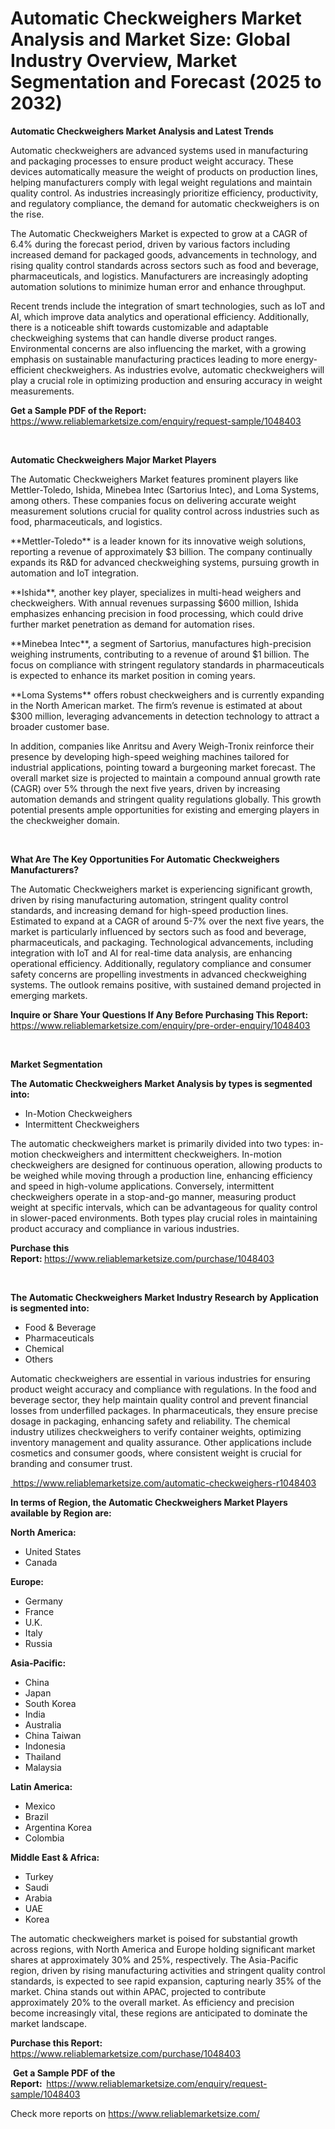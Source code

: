 <p><h1>Automatic Checkweighers Market Analysis and Market Size: Global Industry Overview, Market Segmentation and Forecast (2025 to 2032)</h1></p><p><strong>Automatic Checkweighers Market Analysis and Latest Trends</strong></p>
<p><p>Automatic checkweighers are advanced systems used in manufacturing and packaging processes to ensure product weight accuracy. These devices automatically measure the weight of products on production lines, helping manufacturers comply with legal weight regulations and maintain quality control. As industries increasingly prioritize efficiency, productivity, and regulatory compliance, the demand for automatic checkweighers is on the rise.</p><p>The Automatic Checkweighers Market is expected to grow at a CAGR of 6.4% during the forecast period, driven by various factors including increased demand for packaged goods, advancements in technology, and rising quality control standards across sectors such as food and beverage, pharmaceuticals, and logistics. Manufacturers are increasingly adopting automation solutions to minimize human error and enhance throughput.</p><p>Recent trends include the integration of smart technologies, such as IoT and AI, which improve data analytics and operational efficiency. Additionally, there is a noticeable shift towards customizable and adaptable checkweighing systems that can handle diverse product ranges. Environmental concerns are also influencing the market, with a growing emphasis on sustainable manufacturing practices leading to more energy-efficient checkweighers. As industries evolve, automatic checkweighers will play a crucial role in optimizing production and ensuring accuracy in weight measurements.</p></p>
<p><strong>Get a Sample PDF of the Report:&nbsp;</strong> <a href="https://www.reliablemarketsize.com/enquiry/request-sample/1048403?utm_campaign=1845&utm_medium=2&utm_source=Github&utm_content=ia&utm_term=21022025&utm_id=automatic-checkweighers">https://www.reliablemarketsize.com/enquiry/request-sample/1048403</a></p>
<p>&nbsp;</p>
<p><strong>Automatic Checkweighers Major Market Players</strong></p>
<p><p>The Automatic Checkweighers Market features prominent players like Mettler-Toledo, Ishida, Minebea Intec (Sartorius Intec), and Loma Systems, among others. These companies focus on delivering accurate weight measurement solutions crucial for quality control across industries such as food, pharmaceuticals, and logistics.</p><p>**Mettler-Toledo** is a leader known for its innovative weigh solutions, reporting a revenue of approximately $3 billion. The company continually expands its R&D for advanced checkweighing systems, pursuing growth in automation and IoT integration.</p><p>**Ishida**, another key player, specializes in multi-head weighers and checkweighers. With annual revenues surpassing $600 million, Ishida emphasizes enhancing precision in food processing, which could drive further market penetration as demand for automation rises.</p><p>**Minebea Intec**, a segment of Sartorius, manufactures high-precision weighing instruments, contributing to a revenue of around $1 billion. The focus on compliance with stringent regulatory standards in pharmaceuticals is expected to enhance its market position in coming years.</p><p>**Loma Systems** offers robust checkweighers and is currently expanding in the North American market. The firm’s revenue is estimated at about $300 million, leveraging advancements in detection technology to attract a broader customer base.</p><p>In addition, companies like Anritsu and Avery Weigh-Tronix reinforce their presence by developing high-speed weighing machines tailored for industrial applications, pointing toward a burgeoning market forecast. The overall market size is projected to maintain a compound annual growth rate (CAGR) over 5% through the next five years, driven by increasing automation demands and stringent quality regulations globally. This growth potential presents ample opportunities for existing and emerging players in the checkweigher domain.</p></p>
<p>&nbsp;</p>
<p><strong>What Are The Key Opportunities For Automatic Checkweighers Manufacturers?</strong></p>
<p><p>The Automatic Checkweighers market is experiencing significant growth, driven by rising manufacturing automation, stringent quality control standards, and increasing demand for high-speed production lines. Estimated to expand at a CAGR of around 5-7% over the next five years, the market is particularly influenced by sectors such as food and beverage, pharmaceuticals, and packaging. Technological advancements, including integration with IoT and AI for real-time data analysis, are enhancing operational efficiency. Additionally, regulatory compliance and consumer safety concerns are propelling investments in advanced checkweighing systems. The outlook remains positive, with sustained demand projected in emerging markets.</p></p>
<p><strong>Inquire or Share Your Questions If Any Before Purchasing This Report:</strong> <a href="https://www.reliablemarketsize.com/enquiry/pre-order-enquiry/1048403?utm_campaign=1845&utm_medium=2&utm_source=Github&utm_content=ia&utm_term=21022025&utm_id=automatic-checkweighers">https://www.reliablemarketsize.com/enquiry/pre-order-enquiry/1048403</a></p>
<p>&nbsp;</p>
<p><strong>Market Segmentation</strong></p>
<p><strong>The Automatic Checkweighers Market Analysis by types is segmented into:</strong></p>
<p><ul><li>In-Motion Checkweighers</li><li>Intermittent Checkweighers</li></ul></p>
<p><p>The automatic checkweighers market is primarily divided into two types: in-motion checkweighers and intermittent checkweighers. In-motion checkweighers are designed for continuous operation, allowing products to be weighed while moving through a production line, enhancing efficiency and speed in high-volume applications. Conversely, intermittent checkweighers operate in a stop-and-go manner, measuring product weight at specific intervals, which can be advantageous for quality control in slower-paced environments. Both types play crucial roles in maintaining product accuracy and compliance in various industries.</p></p>
<p><strong>Purchase this Report:&nbsp;</strong><a href="https://www.reliablemarketsize.com/purchase/1048403?utm_campaign=1845&utm_medium=2&utm_source=Github&utm_content=ia&utm_term=21022025&utm_id=automatic-checkweighers">https://www.reliablemarketsize.com/purchase/1048403</a></p>
<p>&nbsp;</p>
<p><strong>The Automatic Checkweighers Market Industry Research by Application is segmented into:</strong></p>
<p><ul><li>Food & Beverage</li><li>Pharmaceuticals</li><li>Chemical</li><li>Others</li></ul></p>
<p><p>Automatic checkweighers are essential in various industries for ensuring product weight accuracy and compliance with regulations. In the food and beverage sector, they help maintain quality control and prevent financial losses from underfilled packages. In pharmaceuticals, they ensure precise dosage in packaging, enhancing safety and reliability. The chemical industry utilizes checkweighers to verify container weights, optimizing inventory management and quality assurance. Other applications include cosmetics and consumer goods, where consistent weight is crucial for branding and consumer trust.</p></p>
<p><a href="https://www.reliablemarketsize.com/automatic-checkweighers-r1048403?utm_campaign=1845&utm_medium=2&utm_source=Github&utm_content=ia&utm_term=21022025&utm_id=automatic-checkweighers">&nbsp;https://www.reliablemarketsize.com/automatic-checkweighers-r1048403</a></p>
<p><strong>In terms of Region, the Automatic Checkweighers Market Players available by Region are:</strong></p>
<p>
    <p> <strong> North America: </strong>
        <ul>
            <li>United States</li>
            <li>Canada</li>
        </ul>
        </p> 
    <p> <strong> Europe: </strong>
        <ul>
            <li>Germany</li>
            <li>France</li>
            <li>U.K.</li>
            <li>Italy</li>
            <li>Russia</li>
        </ul>
        </p> 
    <p> <strong> Asia-Pacific: </strong>
        <ul>
            <li>China</li>
            <li>Japan</li>
            <li>South Korea</li>
            <li>India</li>
            <li>Australia</li>
            <li>China Taiwan</li>
            <li>Indonesia</li>
            <li>Thailand</li>
            <li>Malaysia</li>
        </ul>
        </p> 
    <p> <strong> Latin America: </strong>
        <ul>
            <li>Mexico</li>
            <li>Brazil</li>
            <li>Argentina Korea</li>
            <li>Colombia</li>
        </ul>
        </p> 
    <p> <strong> Middle East & Africa: </strong>
        <ul>
            <li>Turkey</li>
            <li>Saudi</li>
            <li>Arabia</li>
            <li>UAE</li>
            <li>Korea</li>
        </ul>
    </p>
    </p>
<p><p>The automatic checkweighers market is poised for substantial growth across regions, with North America and Europe holding significant market shares at approximately 30% and 25%, respectively. The Asia-Pacific region, driven by rising manufacturing activities and stringent quality control standards, is expected to see rapid expansion, capturing nearly 35% of the market. China stands out within APAC, projected to contribute approximately 20% to the overall market. As efficiency and precision become increasingly vital, these regions are anticipated to dominate the market landscape.</p></p>
<p><strong>Purchase this Report: </strong><a href="https://www.reliablemarketsize.com/purchase/1048403?utm_campaign=1845&utm_medium=2&utm_source=Github&utm_content=ia&utm_term=21022025&utm_id=automatic-checkweighers">https://www.reliablemarketsize.com/purchase/1048403</a></p>
<p>&nbsp;<strong>Get a Sample PDF of the Report:&nbsp;&nbsp;</strong><a href="https://www.reliablemarketsize.com/enquiry/request-sample/1048403?utm_campaign=1845&utm_medium=2&utm_source=Github&utm_content=ia&utm_term=21022025&utm_id=automatic-checkweighers">https://www.reliablemarketsize.com/enquiry/request-sample/1048403</a></p>
<p><strong></strong></p>
<p>Check more reports on <a href="https://www.reliablemarketsize.com/?utm_campaign=1845&utm_medium=2&utm_source=Github&utm_content=ia&utm_term=21022025&utm_id=automatic-checkweighers">https://www.reliablemarketsize.com/</a></p>